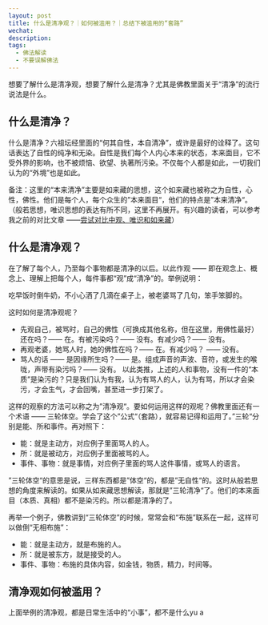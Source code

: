 ```yaml
---
layout: post
title: 什么是清净观？｜如何被滥用？｜总结下被滥用的“套路”
wechat: 
description: 
tags:
  - 佛法解读
  - 不要误解佛法
---
```

想要了解什么是清净观，想要了解什么是清净？尤其是佛教里面关于“清净”的流行说法是什么。
## 什么是清净？

什么是清净？六祖坛经里面的“何其自性，本自清净”，或许是最好的诠释了。这句话表达了自性的纯净和无染。自性是我们每个人内心本来的状态，本来面目，它不受外界的影响，也不被烦恼、欲望、执著所污染。不仅每个人都是如此，一切我们认为的“外境”也是如此。

备注：这里的“本来清净”主要是如来藏的思想，这个如来藏也被称之为自性，心性，佛性。他们是每个人，每个众生的”本来面目“，他们的特点是”本来清净“。（般若思想，唯识思想的表达有所不同，这里不再展开。有兴趣的读者，可以参考我之前的对比文章 ——[尝试对比中观、唯识和如来藏](https://mp.weixin.qq.com/s/n1RfPHv65iJtp1WmARvSNQ)）

## 什么是清净观？

在了解了每个人，乃至每个事物都是清净的以后。以此作观 —— 即在观念上、概念上、理解上把每个人，每件事都“观”成“清净”的。举例说明：

吃早饭时倒牛奶，不小心洒了几滴在桌子上，被老婆骂了几句，笨手笨脚的。

这时如何是清净观呢？

* 先观自己，被骂时，自己的佛性（可换成其他名称，但在这里，用佛性最好）还在吗？—— 在。有被污染吗？—— 没有。有减少吗？—— 没有。
* 再观老婆，她骂人时，她的佛性在吗？—— 在。有减少吗？ —— 没有。
* 骂人的话 —— 是因缘所生吗？—— 是。组成声音的声波、音符，或发生的喉咙，声带有染污吗？—— 没有。
以此类推，上述的人和事物，没有一件的“本质”是染污的？只是我们认为有我，认为有骂人的人，认为有骂，所以才会染污，才会生气，才会回嘴，甚至进一步打架了。

这样的观察的方法可以称之为”清净观“。要如何运用这样的观呢？佛教里面还有一个术语 —— 三轮体空。学会了这个”公式“（套路），就容易记得和运用了。”三轮“分别是能、所和事件。再对照下：

* 能：就是主动方，对应例子里面骂人的人。
* 所：就是被动方，对应例子里面被骂的人。
* 事件、事物：就是事情，对应例子里面的骂人这件事情，或骂人的语言。

”三轮体空“的意思是说，三样东西都是”体空“的，都是”无自性“的。这时从般若思想的角度来解读的。如果从如来藏思想解读，那就是”三轮清净“了。他们的本来面目（本质、真相）都不是染污的。所以都是清净的了。

再举一个例子，佛教讲到“三轮体空”的时候，常常会和“布施”联系在一起，这样可以做倒“无相布施”：
* 能：就是主动方，就是布施的人。
* 所：就是被东方，就是接受的人。
* 事件、事物：布施的具体内容，如金钱，物质，精力，时间等。

## 清净观如何被滥用？

上面举例的清净观，都是日常生活中的“小事”，都不是什么yu a